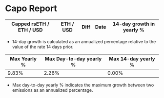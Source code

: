 # Capo Report

| Capped rsETH / ETH / USD | ETH / USD | Diff | Date | 14-day growth in yearly % |
| ------------------------ | --------- | ---- | ---- | ------------------------- |

- 14-day growth is calculated as an annualized percentage relative to the value of the rate 14 days prior.

| Max Yearly % | Max Day-to-day yearly % | Max 14-day yearly % |
| ------------ | ----------------------- | ------------------- |
| 9.83%        | 2.26%                   | 0.00%               |

- Max day-to-day yearly % indicates the maximum growth between two emissions as an annualized percentage.
